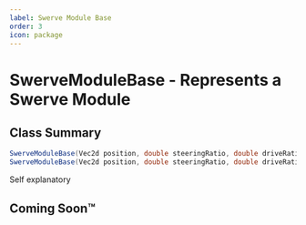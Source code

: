```yaml
---
label: Swerve Module Base
order: 3
icon: package
---
```


# SwerveModuleBase - Represents a Swerve Module

## Class Summary
```java
SwerveModuleBase(Vec2d position, double steeringRatio, double driveRatio);
SwerveModuleBase(Vec2d position, double steeringRatio, double driveRatio, boolean optimized);
```
Self explanatory

## Coming Soon™